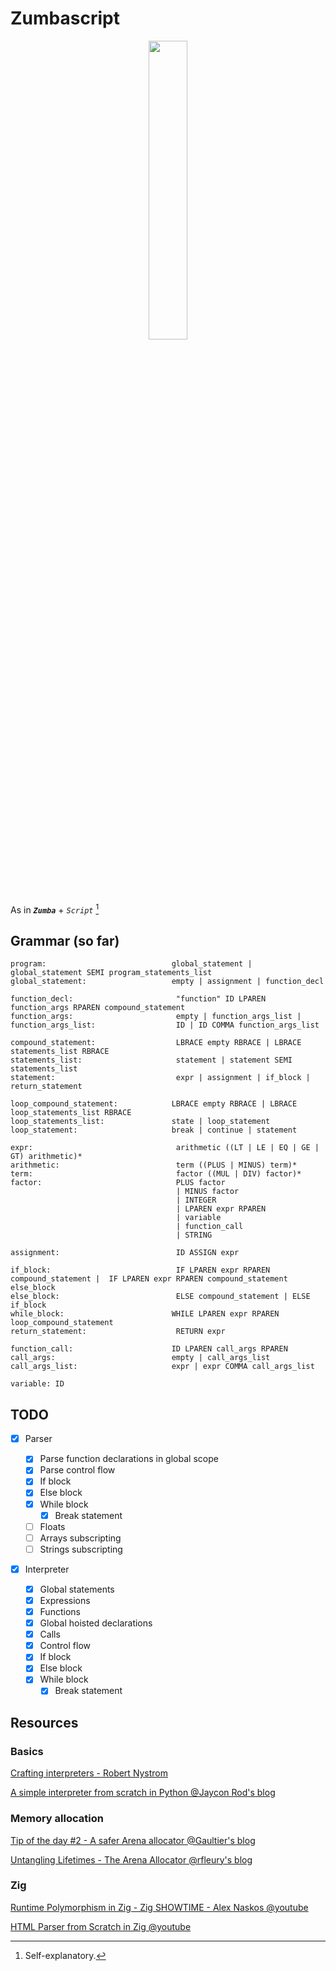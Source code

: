 # Zumbascript

<p align="center"><img src="https://github.com/user-attachments/assets/98dbd173-c2db-4e5b-a9c5-7be61cc9cba5" width="35%"></img></p>

As in **_`Zumba`_** + _`Script`_ [^1]

[^1]: Self-explanatory.

## Grammar (so far)

```
program:                            global_statement | global_statement SEMI program_statements_list
global_statement:                   empty | assignment | function_decl

function_decl:                       "function" ID LPAREN function_args RPAREN compound_statement
function_args:                       empty | function_args_list |
function_args_list:                  ID | ID COMMA function_args_list

compound_statement:                  LBRACE empty RBRACE | LBRACE statements_list RBRACE
statements_list:                     statement | statement SEMI statements_list
statement:                           expr | assignment | if_block | return_statement

loop_compound_statement:            LBRACE empty RBRACE | LBRACE loop_statements_list RBRACE
loop_statements_list:               state | loop_statement
loop_statement:						break | continue | statement

expr:                                arithmetic ((LT | LE | EQ | GE | GT) arithmetic)*
arithmetic:                          term ((PLUS | MINUS) term)*
term:                                factor ((MUL | DIV) factor)*
factor:                              PLUS factor
									 | MINUS factor
									 | INTEGER
									 | LPAREN expr RPAREN
									 | variable
									 | function_call
									 | STRING

assignment:                          ID ASSIGN expr

if_block:                            IF LPAREN expr RPAREN compound_statement |  IF LPAREN expr RPAREN compound_statement else_block
else_block:                          ELSE compound_statement | ELSE if_block
while_block:                        WHILE LPAREN expr RPAREN loop_compound_statement
return_statement:                    RETURN expr

function_call:                      ID LPAREN call_args RPAREN
call_args:                          empty | call_args_list
call_args_list:                     expr | expr COMMA call_args_list

variable: ID
```

## TODO

- [x] Parser

  - [x] Parse function declarations in global scope
  - [x] Parse control flow
  - [x] If block
  - [x] Else block
  - [x] While block
    - [x] Break statement
  - [ ] Floats
  - [ ] Arrays subscripting
  - [ ] Strings subscripting

- [x] Interpreter
  - [x] Global statements
  - [x] Expressions
  - [x] Functions
  - [x] Global hoisted declarations
  - [x] Calls
  - [x] Control flow
  - [x] If block
  - [x] Else block
  - [x] While block
    - [x] Break statement

## Resources

### Basics

[Crafting interpreters - Robert Nystrom](https://craftinginterpreters.com)

[A simple interpreter from scratch in Python @Jaycon Rod's blog](https://web.archive.org/web/20130616090724/http://www.jayconrod.com/posts/40/a-simple-interpreter-from-scratch-in-python-part-4)

### Memory allocation

[Tip of the day #2 - A safer Arena allocator @Gaultier's blog](https://gaultier.github.io/blog/tip_of_the_day_2.html)

[Untangling Lifetimes - The Arena Allocator @rfleury's blog](https://www.rfleury.com/p/untangling-lifetimes-the-arena-allocator)

### Zig

[Runtime Polymorphism in Zig - Zig SHOWTIME - Alex Naskos @youtube](https://www.youtube.com/watch?v=AHc4x1uXBQE)

[HTML Parser from Scratch in Zig @youtube](https://www.youtube.com/watch?v=OrU_6VdItJA)
